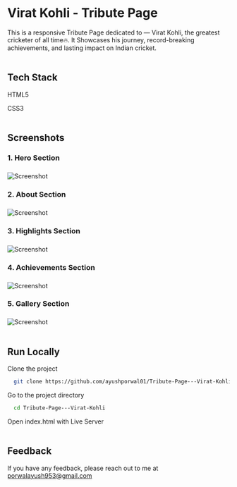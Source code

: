 # Virat Kohli - Tribute Page

This is a responsive Tribute Page dedicated to  —  Virat Kohli, the greatest cricketer of all time🔥. It Showcases his journey, record-breaking achievements, and lasting impact on Indian cricket.
<br>
<br>

## Tech Stack

HTML5

CSS3
<br>
<br>

## Screenshots

### 1. Hero Section<h3>
  
![Screenshot](https://i.imgur.com/yCEyvrr.png)

### 2. About Section<h3>
  
![Screenshot](https://i.imgur.com/OWX0VoQ.png)

### 3. Highlights Section<h3>
  
![Screenshot](https://i.imgur.com/I7svbhb.png)

### 4. Achievements Section<h3>
  
![Screenshot](http://i.imgur.com/qVHdFyZ.png)

### 5. Gallery Section<h3>
  
![Screenshot](https://i.imgur.com/YiG6P3F.png)
<br>
<br>

## Run Locally

Clone the project

```bash
  git clone https://github.com/ayushporwal01/Tribute-Page---Virat-Kohli.git
```

Go to the project directory

```bash
  cd Tribute-Page---Virat-Kohli
```

Open index.html with Live Server
<br>
<br>

## Feedback

If you have any feedback, please reach out to me at porwalayush953@gmail.com



